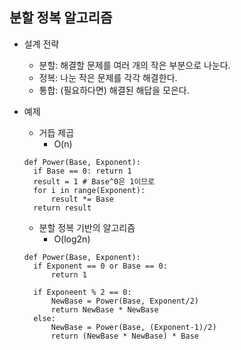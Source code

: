 ## 분할 정복 알고리즘

+ 설계 전략

  + 분할: 해결할 문제를 여러 개의 작은 부분으로 나눈다.
  + 정복: 나눈 작은 문제를 각각 해결한다.
  + 통합: (필요하다면) 해결된 해답을 모은다.

+ 예제

  + 거듭 제곱
    + O(n)

  ```
  def Power(Base, Exponent):
  	if Base == 0: return 1
  	result = 1 # Base^0은 1이므로
  	for i in range(Exponent):
  		result *= Base
  	return result
  ```

  + 분할 정복 기반의 알고리즘
    + O(log2n)

  ```
  def Power(Base, Exponent):
  	if Exponent == 0 or Base == 0:
  		return 1
  		
  	if Exponeent % 2 == 0:
  		NewBase = Power(Base, Exponent/2)
  		return NewBase * NewBase
  	else:
  		NewBase = Power(Base, (Exponent-1)/2)
  		return (NewBase * NewBase) * Base
  ```

  